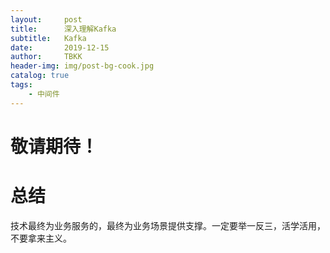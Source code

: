 ```yaml
---
layout:     post
title:      深入理解Kafka
subtitle:   Kafka
date:       2019-12-15
author:     TBKK
header-img: img/post-bg-cook.jpg
catalog: true
tags:
    - 中间件
---
```



# 敬请期待！  
# 总结
技术最终为业务服务的，最终为业务场景提供支撑。一定要举一反三，活学活用，不要拿来主义。
 

